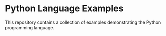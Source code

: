 # Python Language Examples

This repository contains a collection of examples demonstrating the Python programming language.
